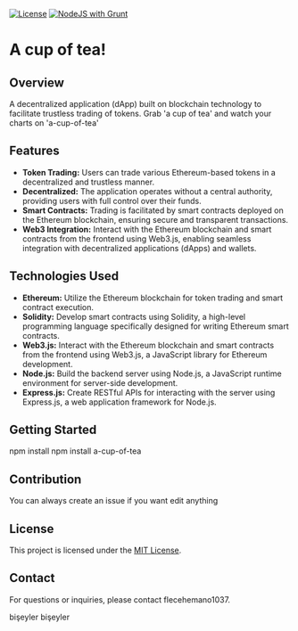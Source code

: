 [![License](https://img.shields.io/github/license/flecehemano1037/a-cup-of-tea?color=yellow)](https://github.com/flecehemano1037/a-cup-of-tea/blob/main/LICENSE) [![NodeJS with Grunt](https://github.com/flechemano/a-cup-of-tea/actions/workflows/npm-grunt.yml/badge.svg)](https://github.com/flechemano/a-cup-of-tea/actions/workflows/npm-grunt.yml)
# A cup of tea!

## Overview
A decentralized application (dApp) built on blockchain technology to facilitate trustless trading of tokens.
Grab 'a cup of tea' and watch your charts on 'a-cup-of-tea'
## Features
- **Token Trading:** Users can trade various Ethereum-based tokens in a decentralized and trustless manner.
- **Decentralized:** The application operates without a central authority, providing users with full control over their funds.
- **Smart Contracts:** Trading is facilitated by smart contracts deployed on the Ethereum blockchain, ensuring secure and transparent transactions.
- **Web3 Integration:** Interact with the Ethereum blockchain and smart contracts from the frontend using Web3.js, enabling seamless integration with decentralized applications (dApps) and wallets.
## Technologies Used
- **Ethereum:** Utilize the Ethereum blockchain for token trading and smart contract execution.
- **Solidity:** Develop smart contracts using Solidity, a high-level programming language specifically designed for writing Ethereum smart contracts.
- **Web3.js:** Interact with the Ethereum blockchain and smart contracts from the frontend using Web3.js, a JavaScript library for Ethereum development.
- **Node.js:** Build the backend server using Node.js, a JavaScript runtime environment for server-side development.
- **Express.js:** Create RESTful APIs for interacting with the server using Express.js, a web application framework for Node.js.
## Getting Started
npm install
npm install a-cup-of-tea
## Contribution
You can always create an issue if you want edit anything
## License
This project is licensed under the [MIT License](LICENSE).
## Contact
For questions or inquiries, please contact flecehemano1037.

bişeyler bişeyler
